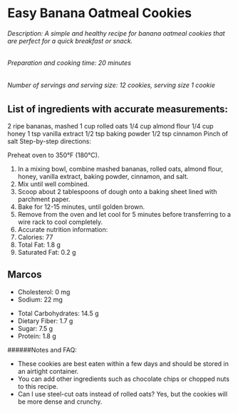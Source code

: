 # Easy Banana Oatmeal Cookies

###### Description: A simple and healthy recipe for banana oatmeal cookies that are perfect for a quick breakfast or snack.

###### Preparation and cooking time: 20 minutes

###### Number of servings and serving size: 12 cookies, serving size 1 cookie

## List of ingredients with accurate measurements:

2 ripe bananas, mashed
1 cup rolled oats
1/4 cup almond flour
1/4 cup honey
1 tsp vanilla extract
1/2 tsp baking powder
1/2 tsp cinnamon
Pinch of salt
Step-by-step directions:

Preheat oven to 350°F (180°C).
1. In a mixing bowl, combine mashed bananas, rolled oats, almond flour, honey, vanilla extract, baking powder, cinnamon, and salt.
2. Mix until well combined.
3. Scoop about 2 tablespoons of dough onto a baking sheet lined with parchment paper.
4. Bake for 12-15 minutes, until golden brown.
5. Remove from the oven and let cool for 5 minutes before transferring to a wire rack to cool completely.
6. Accurate nutrition information:
7. Calories: 77
8. Total Fat: 1.8 g
9. Saturated Fat: 0.2 g

##  Marcos
+ Cholesterol: 0 mg
+ Sodium: 22 mg
* Total Carbohydrates: 14.5 g
* Dietary Fiber: 1.7 g
* Sugar: 7.5 g
* Protein: 1.8 g

######Notes and FAQ:

* These cookies are best eaten within a few days and should be stored in an airtight container.
* You can add other ingredients such as chocolate chips or chopped nuts to this recipe.
* Can I use steel-cut oats instead of rolled oats? Yes, but the cookies will be more dense and crunchy.
